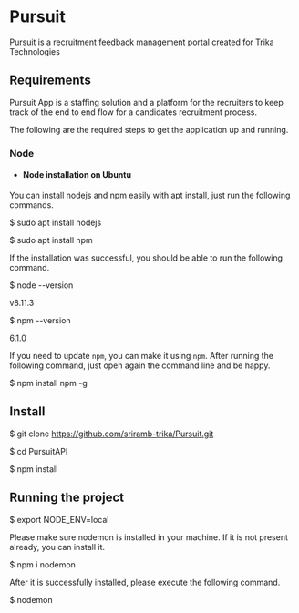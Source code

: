 
# Pursuit
Pursuit is a recruitment feedback management portal created for Trika Technologies

## Requirements

Pursuit App is a staffing solution and a platform for the recruiters to keep track of the end to end flow for a candidates recruitment process.

The following are the required steps to get the application up and running.

### Node

- #### Node installation on Ubuntu

You can install nodejs and npm easily with apt install, just run the following commands.

$ sudo apt install nodejs

$ sudo apt install npm

If the installation was successful, you should be able to run the following command.

$ node --version

v8.11.3

$ npm --version

6.1.0

If you need to update `npm`, you can make it using `npm`. After running the following command, just open again the command line and be happy.

$ npm install npm -g

###

## Install

$ git clone https://github.com/sriramb-trika/Pursuit.git

$ cd PursuitAPI

$ npm install

## Running the project

$ export NODE_ENV=local

Please make sure nodemon is installed in your machine. If it is not present already, you can install it. 

$ npm i nodemon

After it is successfully installed, please execute the following command. 

$ nodemon